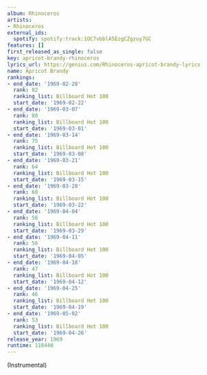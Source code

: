 ```yaml
---
album: Rhinoceros
artists:
- Rhinoceros
external_ids:
  spotify: spotify:track:1OC7vbblA5EzgCZgzuy7GC
features: []
first_released_as_single: false
key: apricot-brandy-rhinoceros
lyrics_url: https://genius.com/Rhinoceros-apricot-brandy-lyrics
name: Apricot Brandy
rankings:
- end_date: '1969-02-28'
  rank: 82
  ranking_list: Billboard Hot 100
  start_date: '1969-02-22'
- end_date: '1969-03-07'
  rank: 80
  ranking_list: Billboard Hot 100
  start_date: '1969-03-01'
- end_date: '1969-03-14'
  rank: 75
  ranking_list: Billboard Hot 100
  start_date: '1969-03-08'
- end_date: '1969-03-21'
  rank: 64
  ranking_list: Billboard Hot 100
  start_date: '1969-03-15'
- end_date: '1969-03-28'
  rank: 60
  ranking_list: Billboard Hot 100
  start_date: '1969-03-22'
- end_date: '1969-04-04'
  rank: 56
  ranking_list: Billboard Hot 100
  start_date: '1969-03-29'
- end_date: '1969-04-11'
  rank: 56
  ranking_list: Billboard Hot 100
  start_date: '1969-04-05'
- end_date: '1969-04-18'
  rank: 47
  ranking_list: Billboard Hot 100
  start_date: '1969-04-12'
- end_date: '1969-04-25'
  rank: 46
  ranking_list: Billboard Hot 100
  start_date: '1969-04-19'
- end_date: '1969-05-02'
  rank: 53
  ranking_list: Billboard Hot 100
  start_date: '1969-04-26'
release_year: 1969
runtime: 118440
---
```

(Instrumental)
